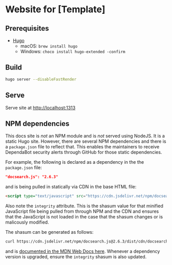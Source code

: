 # Website for [Template]

## Prerequisites

* [Hugo](https://github.com/gohugoio/hugo)
  * macOS: `brew install hugo`
  * Windows: `choco install hugo-extended -confirm`

## Build

```bash
hugo server --disableFastRender
```

## Serve

Serve site at [http://localhost:1313](http://localhost:1313)

## NPM dependencies

This docs site is _not_ an NPM module and is _not_ served using NodeJS.
It is a static Hugo site.
However, there are several NPM dependencies and there is a `package.json` file to reflect that.
This enables the maintainers to receive DependaBot security alerts through GitHub for those static dependencies.

For example, the following is declared as a dependency in the the `package.json` file:

```json
"docsearch.js": "2.6.3"
```

and is being pulled in statically via CDN in the base HTML file:

```html
<script type="text/javascript" src="https://cdn.jsdelivr.net/npm/docsearch.js@2.6.3/dist/cdn/docsearch.min.js" integrity="sha384-8uEk67aWSZHvjtAX9hf2AB+KzYcssy31vRRTi9oP81zHtyIj7PQGAykGbQpB1L2J" crossorigin="anonymous"></script>
```

Also note the `integrity` attribute.
This is the shasum value for that minified JavaScript file being pulled from through NPM and the CDN
and ensures that the JavaScript is not loaded in the case that the shasum changes or is malicously modified.

The shasum can be generated as follows:

```sh
curl https://cdn.jsdelivr.net/npm/docsearch.js@2.6.3/dist/cdn/docsearch.min.js | shasum -b -a 384 | awk '{ print $1 }' | xxd -r -p | base64
```

and is [documented in the MDN Web Docs here](https://developer.mozilla.org/en-US/docs/Web/Security/Subresource_Integrity).
Whenever a dependency version is upgraded, ensure the `integrity` shasum is also updated.
